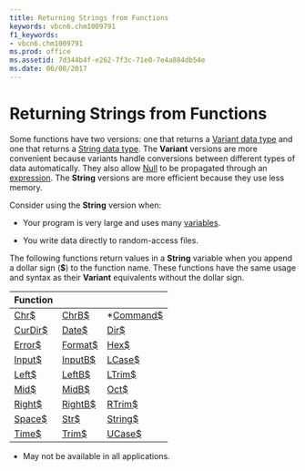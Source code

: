 ```yaml
---
title: Returning Strings from Functions
keywords: vbcn6.chm1009791
f1_keywords:
- vbcn6.chm1009791
ms.prod: office
ms.assetid: 7d344b4f-e262-7f3c-71e0-7e4a884db54e
ms.date: 06/08/2017
---
```



# Returning Strings from Functions

Some functions have two versions: one that returns a [Variant data type](../../Glossary/vbe-glossary.md#variant-data-type) and one that returns a [String data type](../../Glossary/vbe-glossary.md#string-data-type). The  **Variant** versions are more convenient because variants handle conversions between different types of data automatically. They also allow [Null](../../Glossary/vbe-glossary.md#null) to be propagated through an [expression](../../Glossary/vbe-glossary.md#expression). The  **String** versions are more efficient because they use less memory.

Consider using the  **String** version when:




- Your program is very large and uses many [variables](../../Glossary/vbe-glossary.md#variable).
    
- You write data directly to random-access files.
    

The following functions return values in a  **String** variable when you append a dollar sign (**$**) to the function name. These functions have the same usage and syntax as their **Variant** equivalents without the dollar sign.

|**Function**|||
|:-----|:-----|:-----|
|[Chr$](../../Reference/User-Interface-Help/chr-function.md)|[ChrB$](../../Reference/User-Interface-Help/chr-function.md)|*[Command$](../../Reference/User-Interface-Help/command-function.md)|
|[CurDir$](../../Reference/User-Interface-Help/curdir-function.md)|[Date$](../../Reference/User-Interface-Help/date-function.md)|[Dir$](../../Reference/User-Interface-Help/dir-function.md)|
|[Error$](../../Reference/User-Interface-Help/error-function.md)|[Format$](../../Reference/User-Interface-Help/format-function-visual-basic-for-applications.md)|[Hex$](../../Reference/User-Interface-Help/hex-function.md)|
|[Input$](../../Reference/User-Interface-Help/input-function.md)|[InputB$](../../Reference/User-Interface-Help/input-function.md)|[LCase$](../../Reference/User-Interface-Help/lcase-function.md)|
|[Left$](../../Reference/User-Interface-Help/left-function.md)|[LeftB$](../../Reference/User-Interface-Help/left-function.md)|[LTrim$](../../Reference/User-Interface-Help/ltrim-rtrim-and-trim-functions.md)|
|[Mid$](../../Reference/User-Interface-Help/mid-function.md)|[MidB$](../../Reference/User-Interface-Help/mid-function.md)|[Oct$](../../Reference/User-Interface-Help/oct-function.md)|
|[Right$](../../Reference/User-Interface-Help/right-function.md)|[RightB$](../../Reference/User-Interface-Help/right-function.md)|[RTrim$](../../Reference/User-Interface-Help/ltrim-rtrim-and-trim-functions.md)|
|[Space$](../../Reference/User-Interface-Help/space-function.md)|[Str$](../../Reference/User-Interface-Help/str-function.md)|[String$](../../Reference/User-Interface-Help/string-function.md)|
|[Time$](../../Reference/User-Interface-Help/time-function.md)|[Trim$](../../Reference/User-Interface-Help/ltrim-rtrim-and-trim-functions.md)|[UCase$](../../Reference/User-Interface-Help/ucase-function.md)|


* May not be available in all applications.

